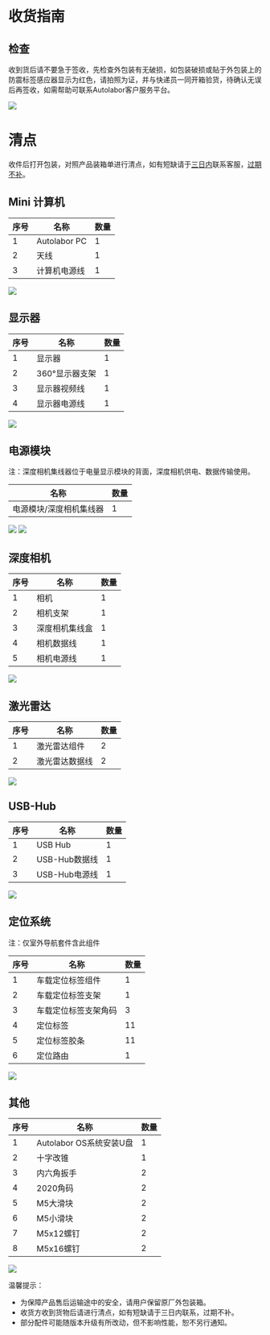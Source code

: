 # 收货指南

## 检查

收到货后请不要急于签收，先检查外包装有无破损，如包装破损或贴于外包装上的防震标签感应器显示为红色，请拍照为证，并与快递员一同开箱验货，待确认无误后再签收，如需帮助可联系Autolabor客户服务平台。

![](imgs/slamSet-label.png)

# 清点

收件后打开包装，对照产品装箱单进行清点，如有短缺请于<u>三日内</u>联系客服，<u>过期不补</u>。


## Mini 计算机

| 序号 | 名称         | 数量 |
| ---- | ------------ | ---- |
| 1 | Autolabor PC | 1    |
| 2 | 天线         | 1    |
| 3 | 计算机电源线 | 1    |

![](imgs/receipt-1.JPG)

## 显示器

| 序号 |  名称           | 数量 |
| ---- | -------------- | ---- |
| 1 | 显示器         | 1    |
| 2 | 360°显示器支架 | 1    |
| 3 | 显示器视频线   | 1    |
| 4 | 显示器电源线   | 1    |

![](imgs/receipt-2.JPG)

## 电源模块

注：深度相机集线器位于电量显示模块的背面，深度相机供电、数据传输使用。

| 名称           | 数量 |
| -------------- | ---- |
| 电源模块/深度相机集线器 | 1    |

![](imgs/receipt-3-1.JPG)
![](imgs/receipt-3-2.JPG)


## 深度相机

| 序号 | 名称           | 数量 |
| ---- | -------------- | ---- |
|  1 |相机                    | 1    |
|  2 |相机支架                | 1    |
|  3 |深度相机集线盒          | 1    |
|  4 |相机数据线              | 1    |
|  5 |相机电源线              | 1    |

![](imgs/receipt-4.JPG)

## 激光雷达

| 序号 | 名称           | 数量 |
| ---- |-------------- | ---- |
|  1 |激光雷达组件            | 2    |
|  2 |激光雷达数据线          | 2    |

![](imgs/receipt-5.JPG)

## USB-Hub

| 序号 | 名称 | 数量 |
| ---- | ---- | ---- |
|  1 |USB Hub          | 1    |
|  2 |USB-Hub数据线           | 1    |
|  3 |USB-Hub电源线           | 1    |

![](imgs/receipt-6.JPG)

## 定位系统

注：仅室外导航套件含此组件

| 序号 | 名称 | 数量 |
| ---- |---- | ---- |
|  1 |车载定位标签组件        | 1    |
|  2 |车载定位标签支架        | 1    |
|  3 |车载定位标签支架角码    | 3    |
|  4 |定位标签                | 11   |
|  5 |定位标签胶条                | 11   |
|  6 |定位路由                | 1    |

![](imgs/receipt-7.JPG)

## 其他

| 序号 | 名称 | 数量 |
| ---- |---- | ---- |
|  1 |Autolabor OS系统安装U盘 | 1    |
|  2 |十字改锥                | 1    |
|  3 |内六角扳手              | 2    |
|  4 |2020角码                | 2    |
|  5 |M5大滑块                | 2    |
|  6 |M5小滑块                | 2    |
|  7 |M5x12螺钉               | 2    |
|  8 |M5x16螺钉               | 2    |

![](imgs/receipt-8.JPG)


温馨提示：
* 为保障产品售后运输途中的安全，请用户保留原厂外包装箱。
* 收货方收到货物后请进行清点，如有短缺请于三日内联系，过期不补。
* 部分配件可能随版本升级有所改动，但不影响性能，恕不另行通知。
